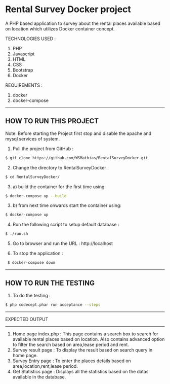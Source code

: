 # Rental Survey Docker project
A PHP based application to survey about the rental places available based on location which utilizes Docker container concept.

TECHNOLOGIES USED :
1. PHP 
2. Javascript
3. HTML
4. CSS
5. Bootstrap
6. Docker
 
REQUIREMENTS : 

1. docker
2. docker-compose

------------------------------------------
HOW TO RUN THIS PROJECT 
------------------------------------------

Note: Before starting the Project first stop and disable the apache and mysql services of system.

1. Pull the project from GitHub :
```bash
$ git clone https://github.com/WSMathias/RentalSurveyDocker.git
```
2. Change the directory to RentalSurveyDocker :
```bash
$ cd RentalSurveyDocker/
```
3. a) build the container for the first time using:
```bash
$ docker-compose up --build
```
3. b) from next time onwards start the container using:
```bash
$ docker-compose up 
```
4. Run the following script to setup default database :
```bash
$ ./run.sh
```
5. Go to browser and run the URL : http://localhost

6. To stop the application :
```bash
 $ docker-compose down
 ```
------------------------------------------
HOW TO RUN THE TESTING
------------------------------------------
1. To do the testing :
```bash
$ php codecept.phar run acceptance --steps
```
___________________________________________
EXPECTED OUTPUT
___________________________________________


1. Home page index.php :
	This page contains a search box to search for available rental places based on location.
	Also contains advanced option to filter the search based on area,lease period and rent.	
2. Survey result page :
	To display the result based on search query in home page.
3. Survey Entry page :
	To enter the places details based on area,location,rent,lease period.
4. Get Statistics page :
	Displays all the statistics based on the datas available in the database.

